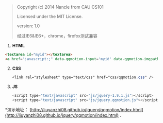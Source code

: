 >Copyright (c) 2014 Nancle from CAU CS101
>
>Licensed under the MIT License.
>
>version: 1.0
>
>经过IE6&IE6+，chrome，firefox测试兼容


1. **HTML**
  ```html
  <textarea id="myid"></textarea>
  <a href="javascript:;" data-qqmotion-input='myid' data-qqmotion-imgpath="img/">表情</a>
  ```
2. **CSS**
   ```css
   <link rel="stylesheet" type="text/css" href="css/qqmotion.css" />
   ```
3. **JS**
   ```js
   <script type="text/javascript" src="js/jquery-1.9.1.js"></script>
   <script type="text/javascript" src="js/jquery.qqmotion.js"></script>
   ```
*演示地址： [http://liuyanzhi08.github.io/jquery/qqmotion/index.html](http://liuyanzhi08.github.io/jquery/qqmotion/index.html) .
